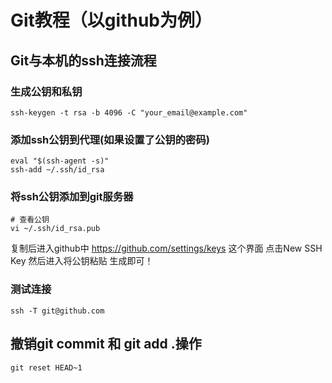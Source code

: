 # Git教程（以github为例）

## Git与本机的ssh连接流程

### 生成公钥和私钥

```shell
ssh-keygen -t rsa -b 4096 -C "your_email@example.com"

```

### 添加ssh公钥到代理(如果设置了公钥的密码)

```shell
eval "$(ssh-agent -s)"
ssh-add ~/.ssh/id_rsa

```

### 将ssh公钥添加到git服务器

```shell
# 查看公钥
vi ~/.ssh/id_rsa.pub

```

复制后进入github中  https://github.com/settings/keys 这个界面 点击New SSH Key 然后进入将公钥粘贴  生成即可！

### 测试连接

```shell
ssh -T git@github.com
```

## 撤销git commit 和 git add .操作

```shell
git reset HEAD~1

```



